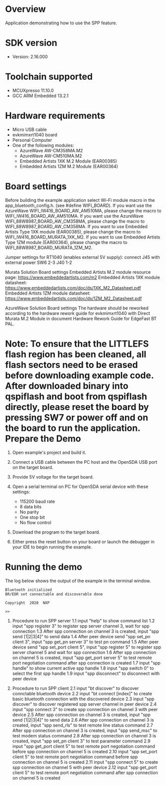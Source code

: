 Overview
========
Application demonstrating how to use the SPP feature.


SDK version
===========
- Version: 2.16.000

Toolchain supported
===================
- MCUXpresso  11.10.0
- GCC ARM Embedded  13.2.1

Hardware requirements
=====================
- Micro USB cable
- evkmimxrt1040 board
- Personal Computer
- One of the following modules:
  - AzureWave AW-CM358MA.M2
  - AzureWave AW-CM510MA.M2
  - Embedded Artists 1XK M.2 Module (EAR00385)
  - Embedded Artists 1ZM M.2 Module (EAR00364)


Board settings
==============
Before building the example application select Wi-Fi module macro in the app_bluetooth_config.h. (see #define WIFI_<SoC Name>_BOARD_<Module Name>).
If you want use the AzureWave WIFI_IW416_BOARD_AW_AM510MA, please change the macro to WIFI_IW416_BOARD_AW_AM510MA.
If you want use the AzureWave WIFI_88W8987_BOARD_AW_CM358MA, please change the macro to WIFI_88W8987_BOARD_AW_CM358MA.
If you want to use Embedded Artists Type 1XK module (EAR00385), please change the macro to WIFI_IW416_BOARD_MURATA_1XK_M2.
If you want to use Embedded Artists Type 1ZM module (EAR00364), please change the macro to WIFI_88W8987_BOARD_MURATA_1ZM_M2.


Jumper settings for RT1040 (enables external 5V supply):
connect J45 with external power
SW6 2-3
J40 1-2


Murata Solution Board settings
Embedded Artists M.2 module resource page: https://www.embeddedartists.com/m2
Embedded Artists 1XK module datasheet: https://www.embeddedartists.com/doc/ds/1XK_M2_Datasheet.pdf
Embedded Artists 1ZM module datasheet: https://www.embeddedartists.com/doc/ds/1ZM_M2_Datasheet.pdf


AzureWave Solution Board settings
The hardware should be reworked according to the hardware rework guide for evkmimxrt1040 with Direct Murata M.2 Module in document Hardware Rework Guide for EdgeFast BT PAL.


Note:
To ensure that the LITTLEFS flash region has been cleaned,
all flash sectors need to be erased before downloading example code.
After downloaded binary into qspiflash and boot from qspiflash directly,
please reset the board by pressing SW7 or power off and on the board to run the application.
Prepare the Demo
================

1.  Open example's project and build it.

2.  Connect a USB cable between the PC host and the OpenSDA USB port on the target board.

3.  Provide 5V voltage for the target board.

4.  Open a serial terminal on PC for OpenSDA serial device with these settings:
    - 115200 baud rate
    - 8 data bits
    - No parity
    - One stop bit
    - No flow control

5.  Download the program to the target board.

6.  Either press the reset button on your board or launch the debugger in your IDE to begin running the example.

Running the demo
================
The log below shows the output of the example in the terminal window. 

~~~~~~~~~~~~~~~~~~~~~~~~~~~~~~~~~~~
Bluetooth initialized
BR/EDR set connectable and discoverable done

Copyright  2020  NXP

>> 
~~~~~~~~~~~~~~~~~~~~~~~~~~~~~~~~~~~

1.  Procedure to run SPP server
1.1 input "help" to show command list
1.2 input "spp register 3" to register spp server channel 3, wait for spp connection
1.3 After spp connection on channel 3 is created, input "spp send [1|2|3|4]" to send data
1.4 After peer device send "spp set_pn client 3", input "spp get_pn server 3" to test pn command
1.5 After peer device send "spp set_port client 5", input "spp register 5" to register spp server channel 5 and wait for spp connection
1.6 After spp connection on channel 5 is created, input "spp get_port server 5" to test remote port negotiation command after spp connection is created
1.7 input "spp handle" to show current active spp handle
1.8 input "spp switch 0" to select the first spp handle
1.9 input "spp disconnect" to disconnect with peer device

2.  Procedure to run SPP client
2.1 input "bt discover" to discover connctable bluetooth device
2.2 input "bt connect [index]" to create basic bluetooth connection with the discovered device
2.3 input "spp discover" to discover registered spp server channel in peer device
2.4 input "spp connect 3" to create spp connection on channel 3 with peer device
2.5 After spp connection on channel 3 is created, input "spp send [1|2|3|4]" to send data
2.6 After spp connection on channel 3 is created, input "spp send_rls" to test remote line status command
2.7 After spp connection on channel 3 is created, input "spp send_msc" to test modem status command
2.8 After spp connection on channel 3 is created, input "spp set_pn client 3" to test parameter command
2.9 input "spp get_port client 5" to test remote port negotiation command before spp connection on channel 5 is created
2.10 input "spp set_port client 5" to test remote port negotiation command before spp connection on channel 5 is created
2.11 input "spp connect 5" to create spp connection on channel 5 with peer device
2.12 input "spp get_port client 5" to test remote port negotiation command after spp connection on channel 5 is created
